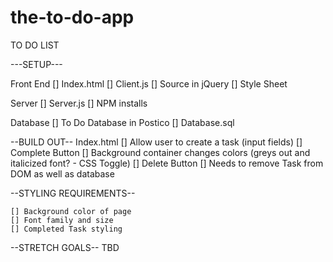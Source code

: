# the-to-do-app

TO DO LIST

---SETUP---

Front End
    [] Index.html
    [] Client.js
    [] Source in jQuery
    [] Style Sheet

Server
    [] Server.js
    [] NPM installs
    
Database
    [] To Do Database in Postico
    [] Database.sql


--BUILD OUT--
    Index.html
        [] Allow user to create a task (input fields)
            [] Complete Button
                [] Background container changes colors (greys out and italicized font? - CSS Toggle)
            [] Delete Button
                [] Needs to remove Task from DOM as well as database

--STYLING REQUIREMENTS--

    [] Background color of page
    [] Font family and size
    [] Completed Task styling

--STRETCH GOALS--
    TBD
